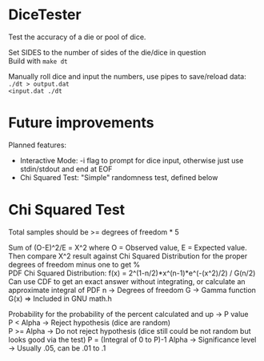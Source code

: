 # DiceTester

Test the accuracy of a die or pool of dice.

Set SIDES to the number of sides of the die/dice in question  
Build with `make dt`

Manually roll dice and input the numbers, use pipes to save/reload data:  
`./dt > output.dat`  
`<input.dat ./dt`

# Future improvements

Planned features:  
- Interactive Mode: -i flag to prompt for dice input, otherwise just use stdin/stdout and end at EOF
- Chi Squared Test: "Simple" randomness test, defined below
  
# Chi Squared Test

Total samples should be >= degrees of freedom * 5

Sum of (O-E)^2/E = Χ^2 where O = Observed value, E = Expected value.  
Then compare Χ^2 result against Chi Squared Distribution for the proper degrees of freedom minus one to get %  
PDF Chi Squared Distribution: f(x) = 2^(1-n/2)*x^(n-1)*e^(-(x^2)/2) / G(n/2)  
Can use CDF to get an exact answer without integrating, or calculate an approximate integral of PDF
  n -> Degrees of freedom
  G -> Gamma function G(x) => Included in GNU math.h
  
Probability for the probability of the percent calculated and up -> P value  
P < Alpha -> Reject hypothesis (dice are random)  
P >= Alpha -> Do not reject hypothesis (dice still could be not random but looks good via the test)
  P = (Integral of 0 to P)-1
Alpha -> Significance level -> Usually .05, can be .01 to .1
